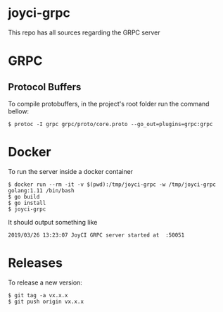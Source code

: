 # joyci-grpc
This repo has all sources regarding the GRPC server

# GRPC

## Protocol Buffers
To compile protobuffers, in the project's root folder run the command bellow:
```
$ protoc -I grpc grpc/proto/core.proto --go_out=plugins=grpc:grpc
```

# Docker
To run the server inside a docker container
```
$ docker run --rm -it -v $(pwd):/tmp/joyci-grpc -w /tmp/joyci-grpc golang:1.11 /bin/bash
$ go build
$ go install
$ joyci-grpc
```

It should output something like
```
2019/03/26 13:23:07 JoyCI GRPC server started at  :50051
```

# Releases

To release a new version:
```
$ git tag -a vx.x.x
$ git push origin vx.x.x
```